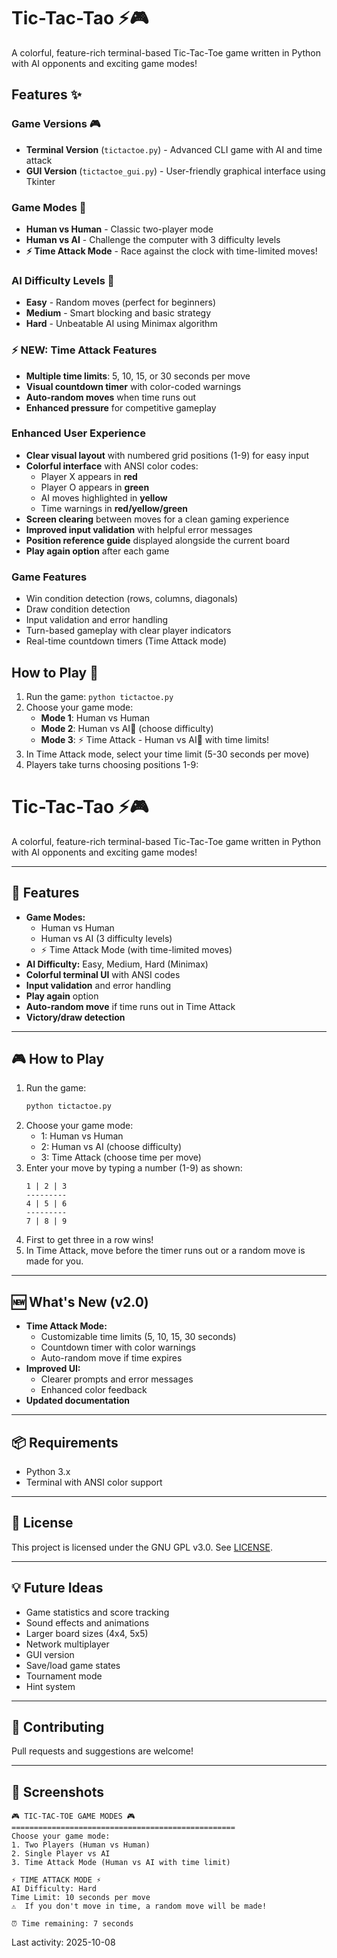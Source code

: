 # Tic-Tac-Tao ⚡🎮

A colorful, feature-rich terminal-based Tic-Tac-Toe game written in Python with AI opponents and exciting game modes!

## Features ✨

### Game Versions 🎮
- **Terminal Version** (`tictactoe.py`) - Advanced CLI game with AI and time attack
- **GUI Version** (`tictactoe_gui.py`) - User-friendly graphical interface using Tkinter

### Game Modes 🎯
- **Human vs Human** - Classic two-player mode
- **Human vs AI** - Challenge the computer with 3 difficulty levels
- **⚡ Time Attack Mode** - Race against the clock with time-limited moves!

### AI Difficulty Levels 🤖
- **Easy** - Random moves (perfect for beginners)
- **Medium** - Smart blocking and basic strategy
- **Hard** - Unbeatable AI using Minimax algorithm

### ⚡ NEW: Time Attack Features
- **Multiple time limits**: 5, 10, 15, or 30 seconds per move
- **Visual countdown timer** with color-coded warnings
- **Auto-random moves** when time runs out
- **Enhanced pressure** for competitive gameplay

### Enhanced User Experience
- **Clear visual layout** with numbered grid positions (1-9) for easy input
- **Colorful interface** with ANSI color codes:
  - Player X appears in **red**
  - Player O appears in **green**
  - AI moves highlighted in **yellow**
  - Time warnings in **red/yellow/green**
- **Screen clearing** between moves for a clean gaming experience
- **Improved input validation** with helpful error messages
- **Position reference guide** displayed alongside the current board
- **Play again option** after each game

### Game Features
- Win condition detection (rows, columns, diagonals)
- Draw condition detection
- Input validation and error handling
- Turn-based gameplay with clear player indicators
- Real-time countdown timers (Time Attack mode)

## How to Play 🎯

1. Run the game: `python tictactoe.py`
2. Choose your game mode:
   - **Mode 1**: Human vs Human
   - **Mode 2**: Human vs AI🧠 (choose difficulty)
   - **Mode 3**: ⚡ Time Attack - Human vs AI🧠 with time limits!
3. In Time Attack mode, select your time limit (5-30 seconds per move)
4. Players take turns choosing positions 1-9:
# Tic-Tac-Tao ⚡🎮

A colorful, feature-rich terminal-based Tic-Tac-Toe game written in Python with AI opponents and exciting game modes!

---

## 🚀 Features

- **Game Modes:**
  - Human vs Human
  - Human vs AI (3 difficulty levels)
  - ⚡ Time Attack Mode (with time-limited moves)
- **AI Difficulty:** Easy, Medium, Hard (Minimax)
- **Colorful terminal UI** with ANSI codes
- **Input validation** and error handling
- **Play again** option
- **Auto-random move** if time runs out in Time Attack
- **Victory/draw detection**

---

## 🎮 How to Play

1. Run the game:
   ```bash
   python tictactoe.py
   ```
2. Choose your game mode:
   - 1: Human vs Human
   - 2: Human vs AI (choose difficulty)
   - 3: Time Attack (choose time per move)
3. Enter your move by typing a number (1-9) as shown:
   ```
   1 | 2 | 3
   ---------
   4 | 5 | 6
   ---------
   7 | 8 | 9
   ```
4. First to get three in a row wins!
5. In Time Attack, move before the timer runs out or a random move is made for you.

---

## 🆕 What's New (v2.0)

- **Time Attack Mode:**
  - Customizable time limits (5, 10, 15, 30 seconds)
  - Countdown timer with color warnings
  - Auto-random move if time expires
- **Improved UI:**
  - Clearer prompts and error messages
  - Enhanced color feedback
- **Updated documentation**

---

## 📦 Requirements

- Python 3.x
- Terminal with ANSI color support

---

## 📄 License

This project is licensed under the GNU GPL v3.0. See [LICENSE](LICENSE).

---

## 💡 Future Ideas

- Game statistics and score tracking
- Sound effects and animations
- Larger board sizes (4x4, 5x5)
- Network multiplayer
- GUI version
- Save/load game states
- Tournament mode
- Hint system

---

## 🤝 Contributing

Pull requests and suggestions are welcome!

---

## 📸 Screenshots

```
🎮 TIC-TAC-TOE GAME MODES 🎮
==================================================
Choose your game mode:
1. Two Players (Human vs Human)
2. Single Player vs AI
3. Time Attack Mode (Human vs AI with time limit)

⚡ TIME ATTACK MODE ⚡
AI Difficulty: Hard
Time Limit: 10 seconds per move
⚠️  If you don't move in time, a random move will be made!

⏰ Time remaining: 7 seconds
```
Last activity: 2025-10-08
